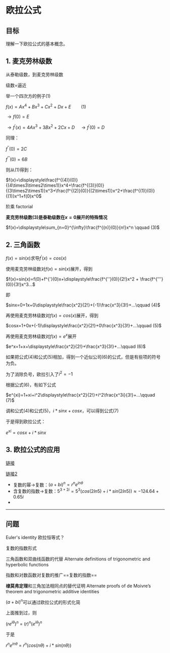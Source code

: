 # 欧拉公式

## 目标

理解一下欧拉公式的基本概念。

## 1. 麦克劳林级数

从泰勒级数，到麦克劳林级数

级数=逼近

举一个四次方的例子$(1)$

$f(x)=Ax^4+Bx^3+Cx^2+Dx+E \qquad (1)$

$\rightarrow f(0)=E$

$\rightarrow f^{'}(x)=4Ax^3+3Bx^2+2Cx+D\quad \rightarrow f^{'}(0)=D$

同理：

$f^{''}(0)=2C$

$f^{'''}(0)=6B$

则从$(1)$得到：

$f(x)=\displaystyle\frac{f^{(4)}(0)}{(4\times3\times2\times1)}x^4+\frac{f^{(3)}(0)}{(3\times2\times1)}x^3+\frac{f^{(2)}(0)}{(2\times1)}x^2+\frac{f^{(1)}(0)}{(1)}x^1+f(0)x^0$

阶乘 factorial

**麦克劳林级数$(3)$是泰勒级数在$x=0$展开的特殊情况**

$f(x)=\displaystyle\sum_{n=0}^{\infty}\frac{f^{(n)}(0)}{n!}x^n \qquad (3)$

## 2. 三角函数

$f(x)=sin(x)$求导$f^{'}(x)=cos(x)$

使用麦克劳林级数对$f(x)=sin(x)$展开，得到

$f(x)=sin(x)=f(0)+f^{'}(0)x+\displaystyle\frac{f^{''}(0)}{2!}x^2 + \frac{f^{'''}(0)}{3!}x^3...$

即

$sinx=0+1x+0\displaystyle\frac{x^2}{2!}+(-1)\frac{x^3}{3!}+...\qquad (4)$

再使用麦克劳林级数对$f(x)=cos(x)$展开，得到

$cosx=1+0x+(-1)\displaystyle\frac{x^2}{2!}+0\frac{x^3}{3!}+...\qquad (5)$

再使用麦克劳林级数对$f(x)=e^x$展开

$e^x=1+x+\displaystyle\frac{x^2}{2!}+\frac{x^3}{3!}+...\qquad (6)$

如果把公式$(4)$和公式$(5)$相加，得到一个近似公司$(6)$的公式，但是有些项的符号为负。

为了消除负号，欧拉引入了$i^2=-1$

根据公式$(6)$，有如下公式

$e^{xi}=1+xi+i^2\displaystyle\frac{x^2}{2!}+i^2\frac{x^3i}{3!}+...\qquad (7)$

调和公式$(4)$和公式$(5)$，$i\ast sinx+cosx$，可以得到公式$(7)$

于是得到欧拉公式：

$e^{xi}=cosx+i\ast sinx$

## 3. 欧拉公式的应用

[链接](https://mathvault.ca/euler-formula/)

[链接2](https://ozanerhansha.medium.com/applications-of-eulers-formula-857bf60ba32d)

- 复数的幂$\rightarrow$复数：$(a+bi)^n=r^ne^{in\theta}$
- 含复数的指数$\rightarrow$复数：$5^{3+2i}=5^3(cos(2ln5)+i\ast sin(2ln5))\approx-124.64+0.65i$
- 

---

## 问题

Euler's identity 欧拉恒等式？

复数的指数形式

三角函数和双曲线函数的代替 Alternate definitions of trigonometric and hyperbolic functions

指数和对数函数对复数的推广==复数的指数==

**棣莫弗定理**和三角加法相同点的替代证明 Alternate proofs of de Moivre’s theorem and trigonometric additive identities

$(a+bi)^n$可以通过欧拉公式的形式化简

上面推到过，则

$(re^{i\theta})^n\ =\ (r)^n(e^{i\theta})^n$

于是

$r^ne^{in\theta}\ =\ r^n(cos(n\theta)+i\ast sin(n\theta))$